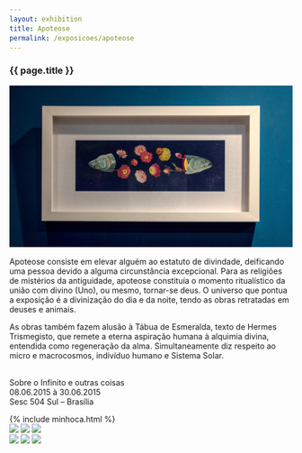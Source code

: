 ```yaml
---
layout: exhibition
title: Apoteose
permalink: /exposicoes/apoteose
---
```


<section>
	<article class="s1_2 s2_4 s3_3 s4_4">
		<h3>{{ page.title }}</h3>
	</article>
</section>
<section>
	<article class="s1_2 s2_4 s3_3 s4_7">
		<img src="/img/exposicoes/apoteose/apoteose-1.jpg">
	</article>
	<article class="s1_2 s2_4 s3_3 s4_1"></article>
	<article class="s1_2 s2_4 s3_3 s4_4">
		<p>
			Apoteose consiste em elevar alguém ao estatuto de divindade, deificando uma pessoa devido a alguma circunstância excepcional. Para as religiões de mistérios da antiguidade, apoteose constituía o momento ritualístico da união com divino (Uno), ou mesmo, tornar-se deus. O universo que pontua a exposição é a divinização do dia e da noite, tendo as obras retratadas em deuses e animais.
		</p>
		<p>
			As obras também fazem alusão à Tábua de Esmeralda, texto de Hermes Trismegisto, que remete a eterna aspiração humana à alquimia divina, entendida como regeneração da alma. Simultaneamente diz respeito ao micro e macrocosmos, indivíduo humano e Sistema Solar.<br/><br/>
		</p>
		<p class="destaque">
			Sobre o Infinito e outras coisas<br/>
			08.06.2015 à 30.06.2015<br/>
			Sesc 504 Sul – Brasília
		</p>
	</article>
	<article class="minhoca esquerda">
		{% include minhoca.html %}
		</article>
</section>

<section>
	<article class="s1_2 s2_0 s3_0 s4_1"></article>
	<article class="s1_2 s2_2 s3_2 s4_5">
		<img src="/img/exposicoes/apoteose/apoteose-2.jpg">
		<img src="/img/exposicoes/apoteose/apoteose-3.jpg">
		<img src="/img/exposicoes/apoteose/apoteose-4.jpg">
	</article>
	<article class="s1_2 s2_0 s3_0 s4_1"></article>
	<article class="s1_2 s2_2 s3_2 s4_5">
		<img src="/img/exposicoes/apoteose/apoteose-5.jpg">
		<img src="/img/exposicoes/apoteose/apoteose-6.jpg">
		<img src="/img/exposicoes/apoteose/apoteose-7.jpg">
	</article>
</section>